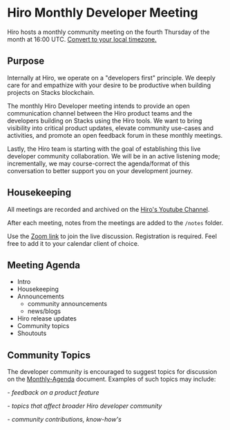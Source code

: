 # Hiro Monthly Developer Meeting

Hiro hosts a monthly community meeting on the fourth Thursday of the month at 16:00 UTC.
[Convert to your local timezone.](https://everytimezone.com/)

## Purpose

Internally at Hiro, we operate on a "developers first" principle. We deeply care for and empathize with your desire to be productive when building projects on Stacks blockchain. 

The monthly Hiro Developer meeting intends to provide an open communication channel between the Hiro product teams and the developers building on Stacks using the Hiro tools. We want to bring visibility into critical product updates, elevate community use-cases and activities, and promote an open feedback forum in these monthly meetings.

Lastly, the Hiro team is starting with the goal of establishing this live developer community collaboration. We will be in an active listening mode; incrementally, we may course-correct the agenda/format of this conversation to better support you on your development journey.

## Housekeeping

All meetings are recorded and archived on the [Hiro's Youtube Channel](https://www.youtube.com/c/HiroSystems).

After each meeting, notes from the meetings are added to the `/notes` folder.

Use the [Zoom link](https://hiropbc.zoom.us/meeting/register/tZErduugrjIrGdW6lQtcz7Osy6-J2S1dN5Vl) to join the live discussion. Registration is required. Feel free to add it to your calendar client of choice.

## Meeting Agenda

- Intro
- Housekeeping
- Announcements
    - community announcements
    - news/blogs
- Hiro release updates
- Community topics
- Shoutouts

## Community Topics

The developer community is encouraged to suggest topics for discussion on the [Monthly-Agenda]() document. Examples of such topics may include:

_- feedback on a product feature_

_- topics that affect broader Hiro developer community_

_- community contributions, know-how's_




